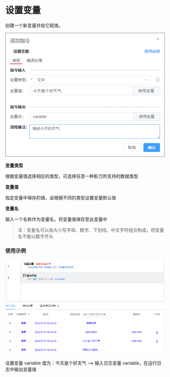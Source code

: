 # 设置变量

创建一个新变量并给它赋值。

![alt text](/img/data-operate/set-variable.png)

**变量类型**

根据变量值选择相应的类型，可选择任意一种影刀所支持的数据类型

**变量值**

指定变量中保存的值，会根据不同的类型设置变量默认值

**变量名**

输入一个名称作为变量名，将变量值保存至此变量中

> 注：变量名可以由大小写字母、数字、下划线、中文字符组合构成，但变量名不能以数字开头

### 使用示例

![alt text](/img/data-operate/set-variable-example.png)

设置变量 variable 值为：今天是个好天气 --&gt; 输入日志变量 variable，在运行日志中输出变量值
